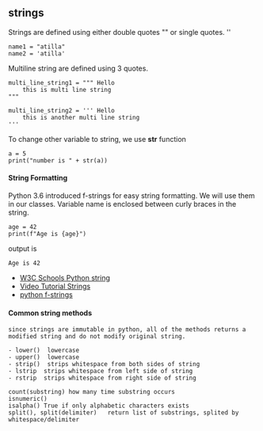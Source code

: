 ## strings


Strings are defined using either double quotes "" or single quotes. ''


    name1 = "atilla"
    name2 = 'atilla'


Multiline string are defined using 3 quotes.

    multi_line_string1 = """ Hello
        this is multi line string
    """

    multi_line_string2 = ''' Hello
        this is another multi line string
    '''

To change other variable to string, we use **str** function


    a = 5
    print("number is " + str(a))


#### String Formatting

Python 3.6 introduced f-strings for easy string formatting. 
We will use them in our classes.
Variable name is enclosed between curly braces in the string.


    age = 42
    print(f"Age is {age}")


output is

    Age is 42


- [W3C Schools Python string](https://www.w3schools.com/python/python_strings.asp)
- [Video Tutorial Strings](https://www.youtube.com/watch?v=UsCQXe1OHZk)
- [python f-strings](https://realpython.com/python-f-strings/)



#### Common string methods

    since strings are immutable in python, all of the methods returns a modified string and do not modify original string.

    - lower()  lowercase
    - upper()  lowercase 
    - strip()  strips whitespace from both sides of string 
    - lstrip  strips whitespace from left side of string 
    - rstrip  strips whitespace from right side of string 
 
    count(substring) how many time substring occurs
    isnumeric()
    isalpha() True if only alphabetic characters exists
    split(), split(delimiter)   return list of substrings, splited by whitespace/delimiter


